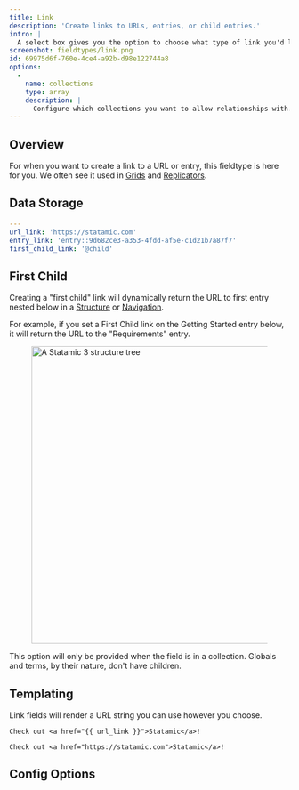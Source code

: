 ```yaml
---
title: Link
description: 'Create links to URLs, entries, or child entries.'
intro: |
  A select box gives you the option to choose what type of link you'd like to create. When set to URL it gives you a text box to enter the hyperlink. When set to Entry it opens a stack with all your entries to choose from. And when set to First Child will redirect a visitor to the first child page in a structure.
screenshot: fieldtypes/link.png
id: 69975d6f-760e-4ce4-a92b-d98e122744a8
options:
  -
    name: collections
    type: array
    description: |
      Configure which collections you want to allow relationships with.
---
```

## Overview

For when you want to create a link to a URL or entry, this fieldtype is here for you. We often see it used in [Grids](/fieldtypes/grid) and [Replicators](/fieldtypes/replicator).

## Data Storage

``` yaml
---
url_link: 'https://statamic.com'
entry_link: 'entry::9d682ce3-a353-4fdd-af5e-c1d21b7a87f7'
first_child_link: '@child'
```

## First Child

Creating a "first child" link will dynamically return the URL to first entry nested below in a [Structure](/structures) or [Navigation](/navigation).

For example, if you set a First Child link on the Getting Started entry below, it will return the URL to the "Requirements" entry.

<figure>
    <img src="/img/structure.png" alt="A Statamic 3 structure tree" width="535">
</figure>

This option will only be provided when the field is in a collection. Globals and terms, by their nature, don't have children.

## Templating

Link fields will render a URL string you can use however you choose.

```
Check out <a href="{{ url_link }}">Statamic</a>!
```

```output
Check out <a href="https://statamic.com">Statamic</a>!
```

## Config Options

